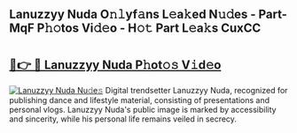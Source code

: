 ## Lanuzzyy Nuda O𝚗𝚕yf𝚊ns L𝚎a𝚔ed N𝚞𝚍es - Part-MqF P𝚑𝚘tos Vi𝚍𝚎o - H𝚘𝚝 Part L𝚎a𝚔s CuxCC

# <h2><a href="http://kf6vrwd.oniu.top/?m=Lanuzzyy+Nuda">🔗👉 🔴 Lanuzzyy Nuda P𝚑ot𝚘𝚜 V𝚒d𝚎o</a></h2>

[![Lanuzzyy Nuda Nu𝚍e𝚜](https://i.imgur.com/0qMVB7G.gif)](http://kf6vrwd.oniu.top/?m=Lanuzzyy+Nuda)
Digital trendsetter Lanuzzyy Nuda, recognized for publishing dance and lifestyle material, consisting of presentations and personal vlogs. Lanuzzyy Nuda's public image is marked by accessibility and sincerity, while his personal life remains veiled in secrecy.  
